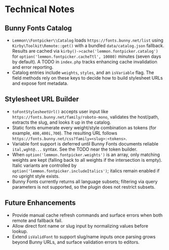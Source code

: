# Technical Notes

## Bunny Fonts Catalog
- `Lemmon\\Fontpicker\\Catalog` loads `https://fonts.bunny.net/list` using `Kirby\Toolkit\Remote::get()` with a bundled `data/catalog.json` fallback. Results are cached via `kirby()->cache('lemmon.fontpicker.catalog')` for `option('lemmon.fontpicker.cacheTtl', 10080)` minutes (seven days by default). A TODO in `index.php` tracks enhancing cache invalidation and error reporting.
- Catalog entries include `weights`, `styles`, and an `isVariable` flag. The field methods rely on these keys to decide how to build stylesheet URLs and expose font metadata.

## Stylesheet URL Builder
- `toFontStylesheetUrl()` accepts user input like `https://fonts.bunny.net/family/roboto-mono`, validates the host/path, extracts the slug, and looks it up in the catalog.
- Static fonts enumerate every weight/style combination as tokens (for example, `400,400i,700`). The resulting URL follows `https://fonts.bunny.net/css?family=<slug>:<tokens>`.
- Variable font support is deferred until Bunny Fonts documents reliable `ital,wght@...` syntax. See the TODO near the token builder.
- When `option('lemmon.fontpicker.weights')` is an array, only matching weights are kept (falling back to all weights if the intersection is empty). Italic variants are controlled by `option('lemmon.fontpicker.includeItalics')`; italics remain enabled if no upright style exists.
- Bunny Fonts currently returns all language subsets; filtering via query parameters is not supported, so the plugin does not restrict subsets.

## Future Enhancements
- Provide manual cache refresh commands and surface errors when both remote and fallback fail.
- Allow direct font name or slug input by normalizing values before lookup.
- Extend `isValidFont` to support slug/name inputs once parsing grows beyond Bunny URLs, and surface validation errors to editors.
